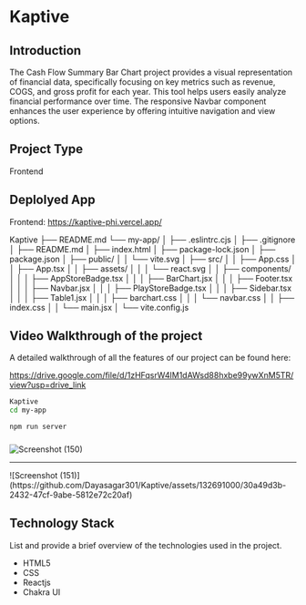 # Kaptive
## Introduction
The Cash Flow Summary Bar Chart project provides a visual representation of financial data, specifically focusing on key metrics such as revenue, COGS, and gross profit for each year. This tool helps users easily analyze financial performance over time. The responsive Navbar component enhances the user experience by offering intuitive navigation and view options.
## Project Type
Frontend 

## Deplolyed App
Frontend: https://kaptive-phi.vercel.app/

Kaptive
├── README.md
└── my-app/
│   ├── .eslintrc.cjs
│   ├── .gitignore
│   ├── README.md
│   ├── index.html
│   ├── package-lock.json
│   ├── package.json
│   ├── public/
│   │   └── vite.svg
│   ├── src/
│   │   ├── App.css
│   │   ├── App.tsx
│   │   ├── assets/
│   │   │   └── react.svg
│   │   ├── components/
│   │   │   ├── AppStoreBadge.tsx
│   │   │   ├── BarChart.jsx
│   │   │   ├── Footer.tsx
│   │   │   ├── Navbar.jsx
│   │   │   ├── PlayStoreBadge.tsx
│   │   │   ├── Sidebar.tsx
│   │   │   ├── Table1.jsx
│   │   │   ├── barchart.css
│   │   │   └── navbar.css
│   │   ├── index.css
│   │   └── main.jsx
│   └── vite.config.js


## Video Walkthrough of the project
A detailed walkthrough of all the features of our project can be found here:

https://drive.google.com/file/d/1zHFqsrW4lM1dAWsd88hxbe99ywXnM5TR/view?usp=drive_link


```bash
Kaptive
cd my-app

npm run server
```
###
![Screenshot (150)](https://github.com/Dayasagar301/Kaptive/assets/132691000/26f158cd-a708-4200-a258-c236a5253e32)
<hr/>
![Screenshot (151)](https://github.com/Dayasagar301/Kaptive/assets/132691000/30a49d3b-2432-47cf-9abe-5812e72c20af)


## Technology Stack
List and provide a brief overview of the technologies used in the project.

- HTML5
- CSS
- Reactjs
- Chakra UI
